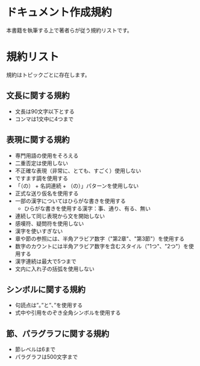 # ドキュメント作成規約

本書籍を執筆する上で著者らが従う規約リストです。

# 規約リスト

規約はトピックごとに存在します。

## 文長に関する規約

- 文長は90文字以下とする
- コンマは1文中に4つまで

## 表現に関する規約

- 専門用語の使用をそろえる
- 二重否定は使用しない
- 不正確な表現（非常に、とても、すごく）使用しない
- ですます調を使用する
- 「（の） + 名詞連続 + （の）」パターンを使用しない
- 正式な送り仮名を使用する
- 一部の漢字についてはひらがな書きを使用する
  - ひらがな書きを使用する漢字：事、通り、有る、無い
- 連続して同じ表現から文を開始しない
- 感嘆符、疑問符を使用しない
- 漢字を使いすぎない
- 章や節の参照には、半角アラビア数字（"第2章"、"第3節"）を使用する
- 数字のカウントには半角アラビア数字を含むスタイル（"1つ"、"2つ"）を使用する
- 漢字連続は最大で5つまで
- 文内に入れ子の括弧を使用しない

## シンボルに関する規約

- 句読点は”。”と”、”を使用する
- 式中や引用をのぞき全角シンボルを使用する

## 節、パラグラフに関する規約

- 節レベルは6まで
- パラグラフは500文字まで
